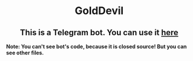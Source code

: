 <h1 align="center">GoldDevil</h1>
<h2 align="center">This is a Telegram bot. You can use it <a href="https://t.me/GoldDevilBot">here</a></h2>
<b>Note: You can't see bot's code, because it is closed source! But you can see other files.</b>
